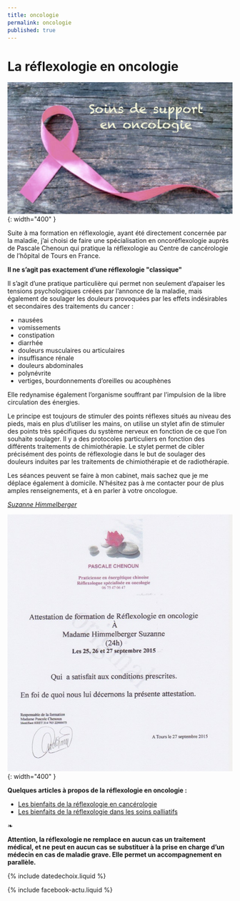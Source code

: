 ```yaml
---
title: oncologie
permalink: oncologie
published: true
---
```


# La réflexologie en oncologie

![soins de support en oncologie](./images/onco-site.jpeg){: width="400" }

Suite à ma formation en réflexologie, ayant été directement concernée par la maladie, j’ai choisi de faire une spécialisation en oncoréflexologie auprès de Pascale Chenoun qui pratique la réflexologie au Centre de cancérologie de l’hôpital de Tours en France.

**Il ne s’agit pas exactement d’une réflexologie "classique"**

Il s’agit d’une pratique particulière qui permet non seulement d’apaiser les tensions psychologiques créées par l’annonce de la maladie, mais également de soulager les douleurs provoquées par les effets indésirables et secondaires des traitements du cancer :

- nausées
- vomissements
- constipation
- diarrhée
- douleurs musculaires ou articulaires
- insuffisance rénale
- douleurs abdominales
- polynévrite
- vertiges, bourdonnements d’oreilles ou acouphènes

Elle redynamise également l’organisme souffrant par l’impulsion de la libre circulation des énergies.

Le principe est toujours de stimuler des points réflexes situés au niveau des pieds, mais en plus d’utiliser les mains, on utilise un stylet afin de stimuler des points très spécifiques du système nerveux en fonction de ce que l’on souhaite soulager. Il y a des protocoles particuliers en fonction des différents traitements de chimiothérapie.
Le stylet permet de cibler précisément des points de réflexologie dans le but de soulager des douleurs induites par les traitements de chimiothérapie et de radiothérapie.

Les séances peuvent se faire à mon cabinet, mais sachez que je me déplace également à domicile.
N’hésitez pas à me contacter pour de plus amples renseignements, et à en parler à votre oncologue.

[*Suzanne Himmelberger*](./contact)

![attestation reflexologie en oncologie](./images/attestation-reflexologie-en-oncologie.jpg){: width="400" }


**Quelques articles à propos de la réflexologie en oncologie :**

- [Les bienfaits de la réflexologie en cancérologie][1]
- [Les bienfaits de la réflexologie dans les soins palliatifs][2]



[1]: http://www.clicbienetre.com/medecine/sante/les-bienfaits-de-la-reflexologie-en-cancerologie-7592#aqWyTBK5WM3egcJf.01

[2]: http://www.actmd.org/articles/200902reflexosoinspalliatifsf.htm


❧

**Attention, la réflexologie ne remplace en aucun cas un traitement médical, et ne peut en aucun cas se substituer à la prise en charge d’un médecin en cas de maladie grave. Elle permet un accompagnement en parallèle.**

{% include datedechoix.liquid %}

{% include facebook-actu.liquid %}

